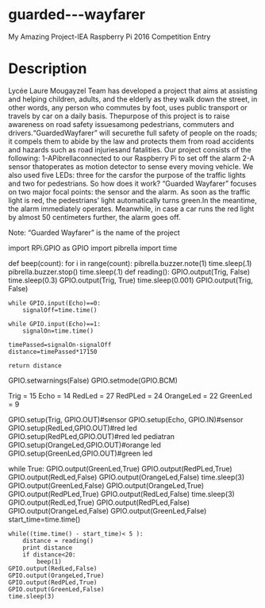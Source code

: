 # guarded---wayfarer
My Amazing Project-IEA Raspberry Pi 2016 Competition Entry
# Description
Lycée Laure Mougayzel Team has developed a project that aims at assisting and helping children, adults, and the elderly as they walk down the street, in other words, any person who commutes by foot, uses public transport or travels by car on a daily basis.
Thepurpose of this project is to raise awareness on road safety issuesamong pedestrians, commuters and drivers.“GuardedWayfarer” will securethe full safety of people on the roads; it compels them to abide by the law and protects them from road accidents and hazards such as road injuriesand fatalities. 
Our project consists of the following:
1-APibrellaconnected to our Raspberry Pi to set off the alarm
2-A sensor thatoperates as motion detector to sense every moving vehicle. We also used five LEDs: three for the carsfor the purpose of the traffic lights and two for pedestrians. 
So how does it work? 
 “Guarded Wayfarer” focuses on two major focal points: the sensor and the alarm.
As soon as the traffic light is red, the pedestrians’ light automatically turns green.In the meantime, the alarm immediately operates. Meanwhile, in case a car runs the red light by almost 50 centimeters further, the alarm goes off.


Note: “Guarded Wayfarer” is the name of the project

import RPi.GPIO as GPIO
import pibrella
import time


def beep(count):
    for i in range(count):
        pibrella.buzzer.note(1)
        time.sleep(.1)
        pibrella.buzzer.stop()
        time.sleep(.1)
def reading():
    GPIO.output(Trig, False)
    time.sleep(0.3)
    GPIO.output(Trig, True)
    time.sleep(0.001)
    GPIO.output(Trig, False)

    while GPIO.input(Echo)==0:
        signalOff=time.time()

    while GPIO.input(Echo)==1:
        signalOn=time.time()

    timePassed=signalOn-signalOff
    distance=timePassed*17150

    return distance
    
GPIO.setwarnings(False)
GPIO.setmode(GPIO.BCM)

Trig = 15
Echo = 14
RedLed = 27
RedPLed = 24
OrangeLed = 22
GreenLed = 9

GPIO.setup(Trig, GPIO.OUT)#sensor
GPIO.setup(Echo, GPIO.IN)#sensor
GPIO.setup(RedLed,GPIO.OUT)#red led
GPIO.setup(RedPLed,GPIO.OUT)#red led pediatran
GPIO.setup(OrangeLed,GPIO.OUT)#orange led
GPIO.setup(GreenLed,GPIO.OUT)#green led


while True:
    GPIO.output(GreenLed,True)
    GPIO.output(RedPLed,True)
    GPIO.output(RedLed,False)
    GPIO.output(OrangeLed,False)
    time.sleep(3)
    GPIO.output(GreenLed,False)
    GPIO.output(OrangeLed,True)
    GPIO.output(RedPLed,True)
    GPIO.output(RedLed,False)
    time.sleep(3)
    GPIO.output(RedLed,True)
    GPIO.output(RedPLed,False)
    GPIO.output(OrangeLed,False)
    GPIO.output(GreenLed,False)
    start_time=time.time()

    while((time.time() - start_time)< 5 ):
        distance = reading()
        print distance
        if distance<20:
            beep(1)
    GPIO.output(RedLed,False)    
    GPIO.output(OrangeLed,True)
    GPIO.output(RedPLed,True)
    GPIO.output(GreenLed,False)
    time.sleep(3)
    
